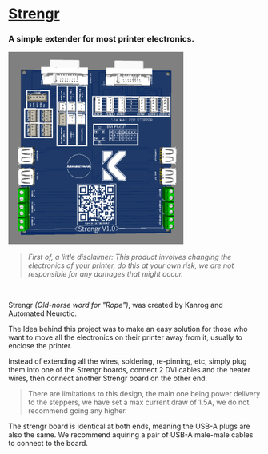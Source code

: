 <h1><span style="text-decoration: underline;">Strengr</span></h1>
<h3>A simple extender for most printer electronics.</h3>
<p><img src="https://github.com/Kanrog/Strengr/blob/main/RENDER.png" alt="" width="350" /></p>
<blockquote>
<p><em>First of, a little disclaimer: This product involves changing the electronics of your printer, do this at your own risk, we are not responsible for any damages that might occur.</em></p>
</blockquote>
<p>&nbsp;</p>
<p>Strengr <em>(Old-norse word for "Rope")</em>, was created by Kanrog and Automated Neurotic.</p>
<p>The Idea behind this project was to make an easy solution for those who want to move all the electronics on their printer away from it, usually to enclose the printer.</p>
<p>Instead of extending all the wires, soldering, re-pinning, etc, simply plug them into one of the Strengr boards, connect 2 DVI cables and the heater wires, then connect another Strengr board on the other end.</p>
<blockquote>
<p>There are limitations to this design, the main one being power delivery to the steppers, we have set a max current draw of 1.5A, we do not recommend going any higher.</p>
</blockquote>
<p>The strengr board is identical at both ends, meaning the USB-A plugs are also the same. We recommend aquiring a pair of USB-A male-male cables to connect to the board.</p>
